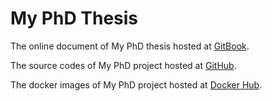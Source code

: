 # My PhD Thesis

The online document of My PhD thesis hosted at [GitBook](https://quanpan302.gitbooks.io/phd-thesis/).

The source codes of My PhD project hosted at [GitHub](https://github.com/quanpan302/phd).

The docker images of My PhD project hosted at [Docker Hub](https://hub.docker.com/r/quanpan302/phd/).
